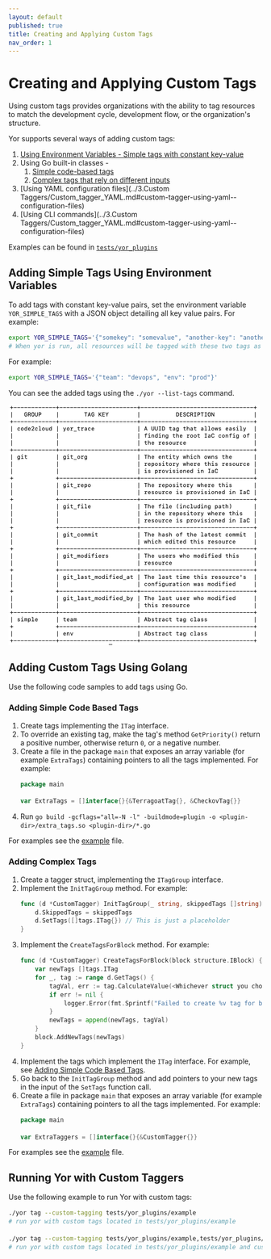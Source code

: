 ```yaml
---
layout: default
published: true
title: Creating and Applying Custom Tags
nav_order: 1
---
```


# Creating and Applying Custom Tags
Using custom tags provides organizations with the ability to tag resources to match the development cycle, development flow, or the organization's
structure.

Yor supports several ways of adding custom tags:
1. [Using Environment Variables - Simple tags with constant key-value](#adding-simple-tags-using-environment-variables)
2. Using Go built-in classes -
	1. [Simple code-based tags](#adding-simple-code-based-tags)
	2. [Complex tags that rely on different inputs](#adding-complex-tags)
3. [Using YAML configuration files](../3.Custom Taggers/Custom_tagger_YAML.md#custom-tagger-using-yaml--configuration-files)
4. [Using CLI commands](../3.Custom Taggers/Custom_tagger_YAML.md#custom-tagger-using-yaml--configuration-files)
       
Examples can be found in [`tests/yor_plugins`](https://github.com/bridgecrewio/yor/tree/main/tests/yor_plugins)

## Adding Simple Tags Using Environment Variables
To add tags with constant key-value pairs, set the environment variable `YOR_SIMPLE_TAGS`
with a JSON object detailing all key value pairs. For example:
```sh
export YOR_SIMPLE_TAGS='{"somekey": "somevalue", "another-key": "another_val"}'
# When yor is run, all resources will be tagged with these two tags as well.
```

For example:
```sh
export YOR_SIMPLE_TAGS='{"team": "devops", "env": "prod"}'
```
You can see the added tags using the `./yor --list-tags` command.

![Environment variables after tagging](../yor_list_tags_after_env_var.png)

## Adding Custom Tags Using Golang
Use the following code samples to add tags using Go. 

### Adding Simple Code Based Tags
1. Create tags implementing the `ITag` interface.
2. To override an existing tag, make the tag's method `GetPriority()` return a positive number, otherwise return `0`, or a negative number.
3. Create a file in the package `main` that exposes an array variable (for example `ExtraTags`) containing pointers to all the tags implemented. 
   For example:
    ```go
    package main
    
    var ExtraTags = []interface{}{&TerragoatTag{}, &CheckovTag{}}
    ```
4. Run `go build -gcflags="all=-N -l" -buildmode=plugin -o <plugin-dir>/extra_tags.so <plugin-dir>/*.go`

For examples see the [example](https://github.com/bridgecrewio/yor/tree/main/tests/yor_plugins/example) file.

### Adding Complex Tags
1. Create a tagger struct, implementing the `ITagGroup` interface.
2. Implement the `InitTagGroup` method. For example:
    ```go
    func (d *CustomTagger) InitTagGroup(_ string, skippedTags []string) {
	    d.SkippedTags = skippedTags
	    d.SetTags([]tags.ITag{}) // This is just a placeholder
    }
    ```
3. Implement the `CreateTagsForBlock` method. For example:
    ```go
   func (d *CustomTagger) CreateTagsForBlock(block structure.IBlock) {
        var newTags []tags.ITag
        for _, tag := range d.GetTags() {
            tagVal, err := tag.CalculateValue(<Whichever struct you choose to pass to the tagger>)
            if err != nil {
                logger.Error(fmt.Sprintf("Failed to create %v tag for block %v", tag.GetKey(), block.GetResourceID()))
            }
            newTags = append(newTags, tagVal)
        }
        block.AddNewTags(newTags)
   }
    ```
4. Implement the tags which implement the `ITag` interface. For example, see [Adding Simple Code Based Tags](#adding-simple-code-based-tags).
5. Go back to the `InitTagGroup` method and add pointers to your new tags in the input of the `SetTags` function call.
6. Create a file in package `main` that exposes an array variable (for example `ExtraTags`) containing pointers to all the tags implemented. 
   For example:
    ```go
    package main
    
    var ExtraTaggers = []interface{}{&CustomTagger{}}
    ```

For examples see the [example](https://github.com/bridgecrewio/yor/tree/main/tests/yor_plugins/example) file.

## Running Yor with Custom Taggers
Use the following example to run Yor with custom tags:
```sh
./yor tag --custom-tagging tests/yor_plugins/example
# run yor with custom tags located in tests/yor_plugins/example

./yor tag --custom-tagging tests/yor_plugins/example,tests/yor_plugins/tag_group_example
# run yor with custom tags located in tests/yor_plugins/example and custom taggers located in tests/yor_plugins/tag_group_example
```

